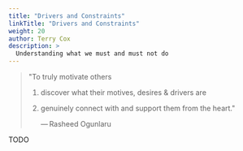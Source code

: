```yaml
---
title: "Drivers and Constraints"
linkTitle: "Drivers and Constraints"
weight: 20
author: Terry Cox
description: >
  Understanding what we must and must not do
---
```


> "To truly motivate others 
> 1) discover what their motives, desires & drivers are 
> 2) genuinely connect with and support them from the heart."
>
>    — Rasheed Ogunlaru

TODO

